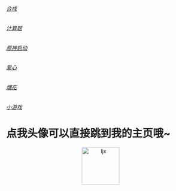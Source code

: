 ###### [合成](https://Ljxnbnb.github.io/Ljx/ys.hcml)

###### [计算题](https://Ljxnbnb.github.io/Ljx/js.html)

###### [原神启动](https://Ljxnbnb.github.io/Ljx/ys.html)

###### [爱心](https://Ljxnbnb.github.io/Ljx/love.html)

###### [烟花](https://Ljxnbnb.github.io/Ljx/yh.html)

###### [小游戏](https://Ljxnbnb.github.io/Ljx/xyx.html)

# 点我头像可以直接跳到我的主页哦~

<p align="center">
  <a href="https://github.com/Ljxnbnb/Ljx"><img src="https://Ljxnbnb.github.io/Ljx/hhh/ClickAfter.png?raw=true" width="100" height="100" alt="ljx"></a>
</p>
<div align="center">
